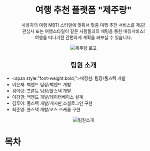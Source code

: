 <h1 align="center">여행 추천 플랫폼 "제주랑"</h1>
<p align="center">
  사용자의 여행 MBTI 스타일에 맞춰서 맞춤 여행 추천 서비스를 제공! <br/>
  관심사 또는 여행스타일이 같은 사람들과의 채팅을 통한 매칭서비스! <br/>
  여행을 떠나기전 간편하게 계획을 짜보실 수 있습니다.<br/>
</p>

<p align="center">
  <img src="https://github.com/ProjectTeam-Ultimatum/springboot/assets/159854114/abb2b31c-fb62-44f7-a01f-bc10126bb07a" alt="제주랑 로고">
</p>

<h2 align="center">팀원 소개</h2>
</div> 

* <span style:"font-weight:bold;">배정현</span>: 팀장/풀스택 개발
* 이은재: 백엔드 팀장/백엔드 개발
* 김이랑: 프론트 팀장/풀스택 개발
* 이강권: 백엔드 개발/데이터베이스 설계
* 김루아: 풀스택 개발/게시판,소셜로그인 구현
* 최준영: 풀스택 개발/코스 스케줄 구현

<div align="center">
<img src="https://ultimatum-project.s3.ap-northeast-2.amazonaws.com/%ED%8C%80%EC%9B%90%EC%86%8C%EA%B0%9C.png" alt="팀원소개">
</div>

<h1>목차</h1>
